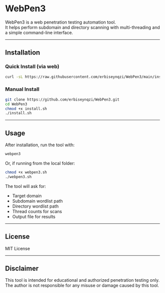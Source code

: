 # WebPen3

WebPen3 is a web penetration testing automation tool.  
It helps perform subdomain and directory scanning with multi-threading and a simple command-line interface.

---

## Installation

### Quick Install (via web)
```bash
curl -sL https://raw.githubusercontent.com/erbiseynqzi/WebPen3/main/install.sh | bash
```

### Manual Install
```bash
git clone https://github.com/erbiseynqzi/WebPen3.git
cd WebPen3
chmod +x install.sh
./install.sh
```

---

## Usage
After installation, run the tool with:
```bash
webpen3
```
Or, if running from the local folder:
```bash
chmod +x webpen3.sh
./webpen3.sh
```
The tool will ask for:
- Target domain
- Subdomain wordlist path
- Directory wordlist path
- Thread counts for scans
- Output file for results

---

## License
MIT License

---

## Disclaimer
This tool is intended for educational and authorized penetration testing only.  
The author is not responsible for any misuse or damage caused by this tool.

